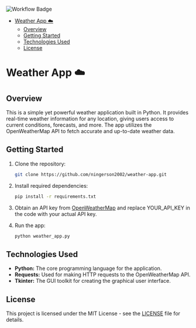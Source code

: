 ![Workflow Badge](https://img.shields.io/github/actions/workflow/status/ningerson2002/weather-app/python-app.yml
)

- [Weather App :cloud:](#weather-app-cloud)
  - [Overview](#overview)
  - [Getting Started](#getting-started)
  - [Technologies Used](#technologies-used)
  - [License](#license)

# Weather App :cloud:

## Overview

This is a simple yet powerful weather application built in Python. It provides real-time weather information for any location, giving users access to current conditions, forecasts, and more. The app utilizes the OpenWeatherMap API to fetch accurate and up-to-date weather data.

## Getting Started

1. Clone the repository:

   ```bash
   git clone https://github.com/ningerson2002/weather-app.git
   ```

2. Install required dependencies:

   ```bash
   pip install -r requirements.txt
   ```

3. Obtain an API key from [OpenWeatherMap](https://openweathermap.org/api) and replace YOUR_API_KEY in the code with your actual API key.

4. Run the app:

   ```bash
   python weather_app.py
   ```

## Technologies Used

- **Python:** The core programming language for the application.
- **Requests:** Used for making HTTP requests to the OpenWeatherMap API.
- **Tkinter:** The GUI toolkit for creating the graphical user interface.

## License

This project is licensed under the MIT License - see the [LICENSE](LICENSE) file for details.
